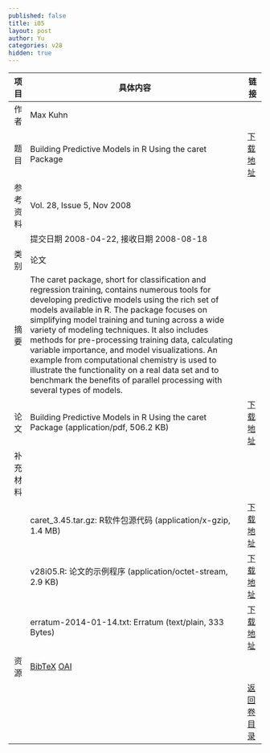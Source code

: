 ```yaml
---
published: false
title: i05
layout: post
author: Yu
categories: v28
hidden: true
---
```


| 项目 | 具体内容 | 链接 |
|---:|---|---|
| 作者 | Max Kuhn| |
| 题目 |Building Predictive Models in R Using the caret Package | [下载地址](http://www.jstatsoft.org/v28/i05/paper) |
| 参考资料 |Vol. 28, Issue 5, Nov 2008 | |
| | 提交日期 2008-04-22, 接收日期 2008-08-18| | 
| 类别 | 论文| |
| 摘要 | The caret package, short for classification and regression training, contains numerous tools for developing predictive models using the rich set of models available in R. The package focuses on simplifying model training and tuning across a wide variety of modeling techniques. It also includes methods for pre-processing training data, calculating variable importance, and model visualizations. An example from computational chemistry is used to illustrate the functionality on a real data set and to benchmark the benefits of parallel processing with several types of models.| |
| 论文 | Building Predictive Models in R Using the caret Package  (application/pdf, 506.2 KB)| [下载地址](http://www.jstatsoft.org/v28/i05/paper) |
| 补充材料 | | |
| |caret_3.45.tar.gz: R软件包源代码  (application/x-gzip, 1.4 MB)|  [下载地址](http://www.jstatsoft.org/v28/i05/supp/1) |
| |v28i05.R: 论文的示例程序  (application/octet-stream, 2.9 KB)|  [下载地址](http://www.jstatsoft.org/v28/i05/supp/2) |
| |erratum-2014-01-14.txt: Erratum  (text/plain, 333 Bytes)|  [下载地址](http://www.jstatsoft.org/v28/i05/supp/3) |
| 资源 | [BibTeX](http://www.jstatsoft.org/v28/i05/bibtex) [OAI](http://www.jstatsoft.org/oai?verb=GetRecord&identifier=oai.jstatsoft/v28/i05&prefix=oai_dc)| |
| |  | [返回卷目录]({{site.baseurl}}/volume/v28.html) |